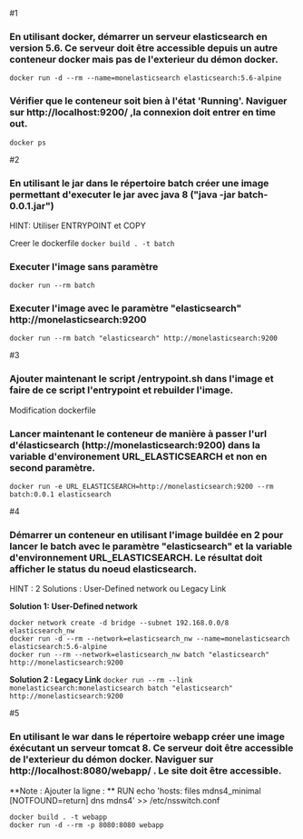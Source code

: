 
#1 
### En utilisant docker, démarrer un serveur elasticsearch en version 5.6. Ce serveur doit être accessible depuis un autre conteneur docker mais pas de l'exterieur du démon docker. 
```docker run -d --rm --name=monelasticsearch elasticsearch:5.6-alpine```

### Vérifier que le conteneur soit bien à l'état 'Running'. Naviguer sur http://localhost:9200/ ,la connexion doit entrer en time out.
```docker ps```

#2 
### En utilisant le jar dans le répertoire batch créer une image permettant d'executer le jar avec java 8 ("java -jar batch-0.0.1.jar")
HINT: Utiliser ENTRYPOINT et COPY

Creer le dockerfile
```docker build . -t batch```

### Executer l'image sans paramètre
```docker run --rm batch```

### Executer l'image avec le paramètre "elasticsearch" http://monelasticsearch:9200
```docker run --rm batch "elasticsearch" http://monelasticsearch:9200```

#3 
### Ajouter maintenant le script /entrypoint.sh dans l'image et faire de ce script l'entrypoint et rebuilder l'image. 
Modification dockerfile

### Lancer maintenant le conteneur de manière à passer l'url d'élasticsearch (http://monelasticsearch:9200) dans la variable d'environement URL_ELASTICSEARCH et non en second paramètre.
```docker run -e URL_ELASTICSEARCH=http://monelasticsearch:9200 --rm batch:0.0.1 elasticsearch```

#4 
### Démarrer un conteneur en utilisant l'image buildée en 2 pour lancer le batch avec le paramètre "elasticsearch" et la variable d'environnement URL_ELASTICSEARCH. Le résultat doit afficher le status du noeud elasticsearch.
HINT : 2 Solutions : User-Defined network ou Legacy Link

**Solution 1: User-Defined network**
```
docker network create -d bridge --subnet 192.168.0.0/8 elasticsearch_nw
docker run -d --rm --network=elasticsearch_nw --name=monelasticsearch elasticsearch:5.6-alpine 
docker run --rm --network=elasticsearch_nw batch "elasticsearch" http://monelasticsearch:9200
```

**Solution  2 : Legacy Link**
```docker run --rm --link monelasticsearch:monelasticsearch batch "elasticsearch" http://monelasticsearch:9200```


#5 
### En utilisant le war dans le répertoire webapp créer une image éxécutant un serveur tomcat 8. Ce serveur doit être accessible de l'exterieur du démon docker. Naviguer sur http://localhost:8080/webapp/ . Le site doit être accessible.
**Note : Ajouter la ligne : **
RUN echo 'hosts: files mdns4_minimal [NOTFOUND=return] dns mdns4' >> /etc/nsswitch.conf

```
docker build . -t webapp
docker run -d --rm -p 8080:8080 webapp 
```
